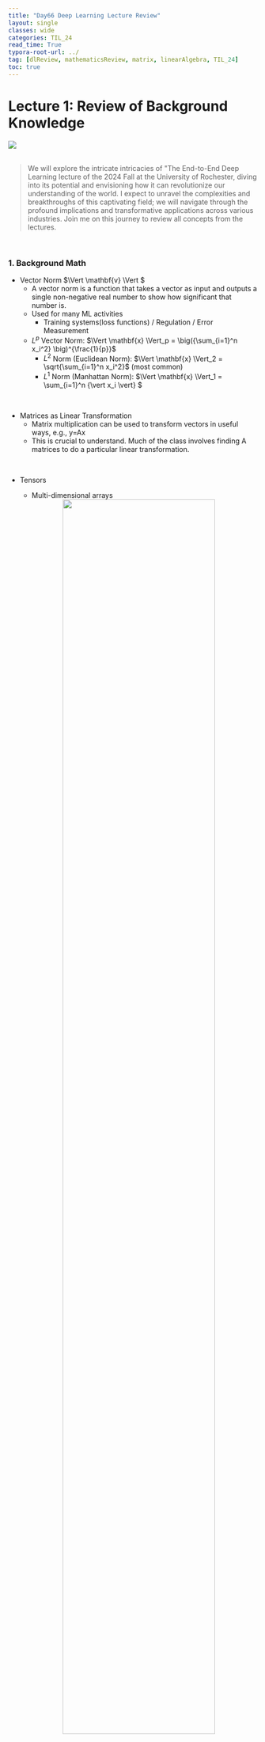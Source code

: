 ```yaml
---
title: "Day66 Deep Learning Lecture Review"
layout: single
classes: wide
categories: TIL_24
read_time: True
typora-root-url: ../
tag: [dlReview, mathematicsReview, matrix, linearAlgebra, TIL_24]
toc: true 
---
```


# Lecture 1: Review of Background Knowledge

<img src="/blog/images/2024-09-03-TIL24_Day66_DL/C0250DA4-3C36-45E5-BA8E-A60FEA5E2233.jpeg"><br><br>

> We will explore the intricate intricacies of "The End-to-End Deep Learning lecture of the 2024 Fall at the University of Rochester, diving into its potential and envisioning how it can revolutionize our understanding of the world. I expect to unravel the complexities and breakthroughs of this captivating field; we will navigate through the profound implications and transformative applications across various industries. Join me on this journey to review all concepts from the lectures.

<br>

### 1. Background Math

- Vector Norm $\Vert \mathbf{v} \Vert $
  - A vector norm is a function that takes a vector as input and outputs a single non-negative real number to show how significant that number is.
  - Used for many ML activities
    - Training systems(loss functions) / Regulation / Error Measurement
  - $L^p$ Vector Norm:  $\Vert \mathbf{x} \Vert_p = \big({\sum_{i=1}^n x_i^2} \big)^{\frac{1}{p}}$
    - $L^2$ Norm (Euclidean Norm):  $\Vert \mathbf{x} \Vert_2 = \sqrt{\sum_{i=1}^n x_i^2}$ (most common)
    - $L^1$ Norm (Manhattan Norm):  $\Vert \mathbf{x} \Vert_1 = \sum_{i=1}^n {\vert x_i \vert} $

<br>

* Matrices as Linear Transformation
  * Matrix multiplication can be used to transform vectors in useful ways, e.g., $\text{y=Ax}$
  * This is crucial to understand. Much of the class involves finding $\text{A}$ matrices to do a particular linear transformation.

<br>

* Tensors

  * Multi-dimensional arrays

  <center>
    <img src="/blog/images/2024-09-03-TIL24_Day66_DL/image-20240904150915892.png" width="80%"><br><br>
  </center>
  
  * Color images are typically stored as $n \times m \times 3$ tensors (arrays) - Red, Green, and Blue brightness values. 

<br>

* Exponential Function exp(x)

  * $e^x = \exp(x)$

  <center>
    <img src="/blog/images/2024-09-03-TIL24_Day66_DL/image-20240904152926650.png" width="70%"><br><br>
  </center>
  
  

  * The exponential function $\exp(x)$ is defined as the power to which the number $e$ (approximately 2.71828, and known as Euler's number) must be raised to yield $x$. Thus, $e^x = \exp(x)$.

  * Differentiability and Continuity:

    * Continuous and differentiable across the entire real line.
       - The derivative of $\exp(x)$ is $\exp(x)$ itself, which is a unique property and makes it extremely useful in differential equations and calculus.
       - $K(x_i, x_j) = \exp\left(-\frac{\|x_i - x_j\|^2}{2\sigma^2}\right)$ <br>

    

<br>

- Multivariate Gaussian / Normal Distribution
  - $m$ \indicates the mean of the $d$ -dimensional Gaussian}
  - $\Sigma$ indicates the covariance matrix
    - $f(\mathbf{x}) = \frac{1}{\sqrt{(2 \pi)^d \vert \Sigma \vert}} \exp\left(-\frac{1}{2} (\mathbf{x} - \mathbf{m})^T \Sigma^{-1} (\mathbf{x} - \mathbf{m})\right)$

<br>

- Vectorization for Making Code Fast
  - Avoid for-loops if possible
  - Try to directly implement algorithms using matrix and vector operations
  - Parallelization is always important

<br><br>

### 2. Supervised Machine Learning

- After seeing a bunch of examples (Input space- $\mathbf x$, Output Space-y), pick a mapping $F:\mathbf x \rightarrow y$ that accurately replicates the input-output pattern of examples.
  - With continous values $\rightarrow$ Regression
  - Predicting class labels $\rightarrow$ classifier

<br>

- How well does the model $F$ work after training? 
  - Evaluate $F$ on the test data to get the generalized results

<br>

- Error for Regression(predicting continuous variables)
  - Error measures to use when trying to predict real values instead of discrete values used in classification
  - Mean Squared Error is the most common one
    - $MSE = \frac{1}{N} \sum^N_{i=1} \Vert F(\mathbf X_i) - \mathbf y_i \Vert ^2 _2 $ <br>

<br>

- Discrete Outout Space
  - With a discrete output space $\rightarrow$ classifiers
    - class $\rightarrow $ labels or categories 
    - Nominal variables

<br>

- Classification Error and Accuracy (Predicting discrete variables )
  - Accuracy = Total Correct / Total 
  - Error Rate = 1-accuracy
  - For class imbalanced datasets, often deed to compute per-class accuracy statistics

<br>

- Overfitting and Underfitting
  - Overfit: if the training perforance is much greater than the testing performance
  - Underfit: if the model isn't powerful enough to derive the input-output relationship
  - Regularization: mtethods for reducing overfitting

<br>

- Quantity of Data
  - More labeled data, better model we can settle

<br>

- Data Augmentation
  - Free way to get "more" data
  - Random crops, rotations, flips, noise injection, color modifications and many others

<br><br>

### 3. Reveiw of Multi-Layer Perceptron

- The Artificial Neuron
  - $y=f \big( \mathbf{w}^T \mathbf{x} + b \big)$
  - Can use it for classification or regression tasks
  - Activation function needs to be chosen for the task
    - It constrains the output range

![image-20240904183022116](/images/2024-09-03-TIL24_Day66_DL/image-20240904183022116.png)



<br>

- Some common Activation Functions

  ![image-20240904183202189](/images/2024-09-03-TIL24_Day66_DL/image-20240904183202189.png)

  - Logistic Sigmoid Activation Function (most common)

    - Forces output to be between 0 and 1
    - Used for classification

  - Hyperbolic Tangent Activation Function (most common)

    -  Forces output to be between -1 and 1

  - Rectified Linear Activation Function

    - Output between 0 and postiive infinity

    

![image-20240904183437751](/images/2024-09-03-TIL24_Day66_DL/image-20240904183437751.png)

- MLP
  - Each layer of units  $\rightarrow$   matrix multiplication
  - Unit's weights  $\rightarrow$  a row of a weight matrix

<br>

- Why Activation Functions?
  - Without activation functions, will not get anny additional non-linearity in a MLP
    - Two linear layers can just be combined into one.

<br>

![image-20240904184821517](/images/2024-09-03-TIL24_Day66_DL/image-20240904184821517.png)

- Model Capacity for Parametric Models
  - Model capacity ( $\approx$ number of parameters)
    - Greater model capacity $\approx$ more parameters in the model
    - Bigger capacity $\rightarrow$ need more training data to train the model to avoid <u>overfitting</u>
    - Low capacity $\rightarrow$ <u>under-fit</u> the training data significantly
  - In a Neural Netrowors: More neurons = more capacity
    - Linear classifier $\rightarrow$ low capacity
    - Deep neural network $\rightarrow$ lot of capacity

<br>

- How to find Parameters $\mathbf w$ (weights) and $b$ (bias)

  - Training : to identify <u>good values for $\mathbf w$ and $b$</u>
  - Fitting: for parametric models like neural networks

  - Adjust the result with <u>a loss function</u>

<br>

- Loss Function (Cost Function, Error Function)
  - Aim to <u>minimize the loss function on the training data</u> (lower training loss)
    - Depends on what is the type of the model - regressions vs. classification

<br>

- Optimization Loss Landscape
  - Find the global minima

<br>

- Weight Initialization
  - Random initialization: All units all initialized from some random distribution
    - Optimal distribution varies depending on activation function
    - Poor initialization will impact trining greatly
  - Transfer initialization: Take weights from another neural network trained on similar inputs from a large dataset. 

<br>

- Bias Initialization
  - Hidden layer bias is typcally initialized to Zero
  - Output layer bais can be initialized from data for regression set it to the mean of the output vectors in training data $\rightarrow$ reduces "hockey Stick" loss curve

<br>

- Activation Functions & Loss Functions
  - Activation functions define the outputs of the unit
  - <u>Output layer activation functions & loss functions : closely related</u>
    - Linear activation function for the out put is typically paired most often with:
      - L2 Loss
      - Huber Loss
    - Logistic Sigmoid function for output is typically paired with:
      - Binary cross-entropy loss (BCE Loss)
    - Softmax for mutually exclusive classifcation
      - Cross-entropy loss

<br>

- Gradient Descent

  - First-order iterative optimization algorithm for <u>finding a local minimum of a fucntion</u>
  - For finding the local maximum of a function $\rightarrow$ gradient ascent
  - A procedure for minimizing a loss function to find the network's parameters
  - Compute partial derivates of the loss function with repsect to network parameters to give us the slope that telss us what direction to change each parameter get closer to the minima

  

<br>









